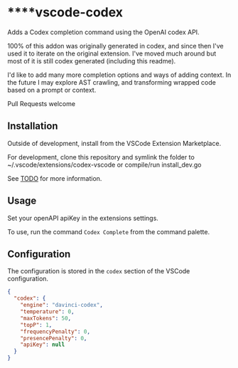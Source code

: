****vscode-codex
============

Adds a Codex completion command using the OpenAI codex API. 

100% of this addon was originally generated in codex, and since then I've used it to iterate on the original extension. I've moved much around but most of it is still codex generated (including this readme).

I'd like to add many more completion options and ways of adding context. In the future I may explore AST crawling, and transforming wrapped code based on a prompt or context. 

Pull Requests welcome

## Installation

Outside of development, install from the VSCode Extension Marketplace.

For development, clone this repository and symlink the folder to ~/.vscode/extensions/codex-vscode or compile/run install_dev.go

See [TODO](#TODO) for more information.

## Usage
Set your openAPI apiKey in the extensions settings.

To use, run the command `Codex Complete` from the command palette.

## Configuration

The configuration is stored in the `codex` section of the VSCode configuration.

```json
{
  "codex": {
    "engine": "davinci-codex",
    "temperature": 0,
    "maxTokens": 50,
    "topP": 1,
    "frequencyPenalty": 0,
    "presencePenalty": 0,
    "apiKey": null
  }
}
```